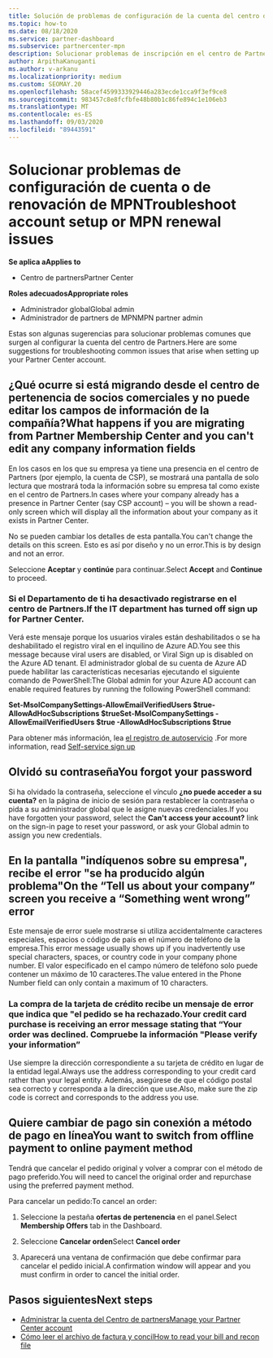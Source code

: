 ```yaml
---
title: Solución de problemas de configuración de la cuenta del centro de Partners o problemas de renovación de MPN
ms.topic: how-to
ms.date: 08/18/2020
ms.service: partner-dashboard
ms.subservice: partnercenter-mpn
description: Solucionar problemas de inscripción en el centro de Partners
author: ArpithaKanuganti
ms.author: v-arkanu
ms.localizationpriority: medium
ms.custom: SEOMAY.20
ms.openlocfilehash: 58acef4599333929446a283ecde1cca9f3ef9ce8
ms.sourcegitcommit: 983457c8e8fcfbfe48b80b1c86fe894c1e106eb3
ms.translationtype: MT
ms.contentlocale: es-ES
ms.lasthandoff: 09/03/2020
ms.locfileid: "89443591"
---
```

# <a name="troubleshoot-account-setup-or-mpn-renewal-issues"></a><span data-ttu-id="ece26-103">Solucionar problemas de configuración de cuenta o de renovación de MPN</span><span class="sxs-lookup"><span data-stu-id="ece26-103">Troubleshoot account setup or MPN renewal issues</span></span>

<span data-ttu-id="ece26-104">**Se aplica a**</span><span class="sxs-lookup"><span data-stu-id="ece26-104">**Applies to**</span></span>

- <span data-ttu-id="ece26-105">Centro de partners</span><span class="sxs-lookup"><span data-stu-id="ece26-105">Partner Center</span></span>
 
<span data-ttu-id="ece26-106">**Roles adecuados**</span><span class="sxs-lookup"><span data-stu-id="ece26-106">**Appropriate roles**</span></span>

- <span data-ttu-id="ece26-107">Administrador global</span><span class="sxs-lookup"><span data-stu-id="ece26-107">Global admin</span></span>
- <span data-ttu-id="ece26-108">Administrador de partners de MPN</span><span class="sxs-lookup"><span data-stu-id="ece26-108">MPN partner admin</span></span> 
 
<span data-ttu-id="ece26-109">Estas son algunas sugerencias para solucionar problemas comunes que surgen al configurar la cuenta del centro de Partners.</span><span class="sxs-lookup"><span data-stu-id="ece26-109">Here are some suggestions for troubleshooting common issues that arise when setting up your Partner Center account.</span></span>

## <a name="what-happens-if-you-are-migrating-from-partner-membership-center-and-you-cant-edit-any-company-information-fields"></a><span data-ttu-id="ece26-110">¿Qué ocurre si está migrando desde el centro de pertenencia de socios comerciales y no puede editar los campos de información de la compañía?</span><span class="sxs-lookup"><span data-stu-id="ece26-110">What happens if you are migrating from Partner Membership Center and you can't edit any company information fields</span></span>

<span data-ttu-id="ece26-111">En los casos en los que su empresa ya tiene una presencia en el centro de Partners (por ejemplo, la cuenta de CSP), se mostrará una pantalla de solo lectura que mostrará toda la información sobre su empresa tal como existe en el centro de Partners.</span><span class="sxs-lookup"><span data-stu-id="ece26-111">In cases where your company already has a presence in Partner Center (say CSP account) – you will be shown a read-only screen which will display all the information about your company as it exists in Partner Center.</span></span>

<span data-ttu-id="ece26-112">No se pueden cambiar los detalles de esta pantalla.</span><span class="sxs-lookup"><span data-stu-id="ece26-112">You can't change the details on this screen.</span></span> <span data-ttu-id="ece26-113">Esto es así por diseño y no un error.</span><span class="sxs-lookup"><span data-stu-id="ece26-113">This is by design and not an error.</span></span>

<span data-ttu-id="ece26-114">Seleccione **Aceptar** y **continúe** para continuar.</span><span class="sxs-lookup"><span data-stu-id="ece26-114">Select **Accept** and **Continue** to proceed.</span></span>


### <a name="if-the-it-department-has-turned-off-sign-up-for-partner-center"></a><span data-ttu-id="ece26-115">Si el Departamento de ti ha desactivado **registrarse en el centro de Partners**.</span><span class="sxs-lookup"><span data-stu-id="ece26-115">If the IT department has turned off **sign up for Partner Center**.</span></span>


<span data-ttu-id="ece26-116">Verá este mensaje porque los usuarios virales están deshabilitados o se ha deshabilitado el registro viral en el inquilino de Azure AD.</span><span class="sxs-lookup"><span data-stu-id="ece26-116">You see this message because viral users are disabled, or Viral Sign up is disabled on the Azure AD tenant.</span></span> <span data-ttu-id="ece26-117">El administrador global de su cuenta de Azure AD puede habilitar las características necesarias ejecutando el siguiente comando de PowerShell:</span><span class="sxs-lookup"><span data-stu-id="ece26-117">The Global admin for your Azure AD account can enable required features by running the following PowerShell command:</span></span>

<span data-ttu-id="ece26-118">**Set-MsolCompanySettings-AllowEmailVerifiedUsers $true-AllowAdHocSubscriptions $true**</span><span class="sxs-lookup"><span data-stu-id="ece26-118">**Set-MsolCompanySettings -AllowEmailVerifiedUsers $true -AllowAdHocSubscriptions $true**</span></span>

<span data-ttu-id="ece26-119">Para obtener más información, lea [el registro de autoservicio](https://docs.microsoft.com/azure/active-directory/users-groups-roles/directory-self-service-signup) .</span><span class="sxs-lookup"><span data-stu-id="ece26-119">For more information, read [Self-service sign up](https://docs.microsoft.com/azure/active-directory/users-groups-roles/directory-self-service-signup)</span></span>

## <a name="you-forgot-your-password"></a><span data-ttu-id="ece26-120">Olvidó su contraseña</span><span class="sxs-lookup"><span data-stu-id="ece26-120">You forgot your password</span></span>

<span data-ttu-id="ece26-121">Si ha olvidado la contraseña, seleccione el vínculo **¿no puede acceder a su cuenta?** en la página de inicio de sesión para restablecer la contraseña o pida a su administrador global que le asigne nuevas credenciales.</span><span class="sxs-lookup"><span data-stu-id="ece26-121">If you have forgotten your password, select the **Can't access your account?** link on the sign-in page to reset your password, or ask your Global admin to assign you new credentials.</span></span>

## <a name="on-the-tell-us-about-your-company-screen-you-receive-a-something-went-wrong-error"></a><span data-ttu-id="ece26-122">En la pantalla "indíquenos sobre su empresa", recibe el error "se ha producido algún problema"</span><span class="sxs-lookup"><span data-stu-id="ece26-122">On the “Tell us about your company” screen you receive a “Something went wrong” error</span></span>

<span data-ttu-id="ece26-123">Este mensaje de error suele mostrarse si utiliza accidentalmente caracteres especiales, espacios o código de país en el número de teléfono de la empresa.</span><span class="sxs-lookup"><span data-stu-id="ece26-123">This error message usually shows up if you inadvertently use special characters, spaces, or country code in your company phone number.</span></span> <span data-ttu-id="ece26-124">El valor especificado en el campo número de teléfono solo puede contener un máximo de 10 caracteres.</span><span class="sxs-lookup"><span data-stu-id="ece26-124">The value entered in the Phone Number field can only contain a maximum of 10 characters.</span></span>


### <a name="your-credit-card-purchase-is-receiving-an-error-message-stating-that-your-order-was-declined-please-verify-your-information"></a><span data-ttu-id="ece26-125">La compra de la tarjeta de crédito recibe un mensaje de error que indica que "el pedido se ha rechazado.</span><span class="sxs-lookup"><span data-stu-id="ece26-125">Your credit card purchase is receiving an error message stating that “Your order was declined.</span></span> <span data-ttu-id="ece26-126">Compruebe la información "</span><span class="sxs-lookup"><span data-stu-id="ece26-126">Please verify your information”</span></span>


<span data-ttu-id="ece26-127">Use siempre la dirección correspondiente a su tarjeta de crédito en lugar de la entidad legal.</span><span class="sxs-lookup"><span data-stu-id="ece26-127">Always use the address corresponding to your credit card rather than your legal entity.</span></span> <span data-ttu-id="ece26-128">Además, asegúrese de que el código postal sea correcto y corresponda a la dirección que use.</span><span class="sxs-lookup"><span data-stu-id="ece26-128">Also, make sure the zip code is correct and corresponds to the address you use.</span></span>

## <a name="you-want-to-switch-from-offline-payment-to-online-payment-method"></a><span data-ttu-id="ece26-129">Quiere cambiar de pago sin conexión a método de pago en línea</span><span class="sxs-lookup"><span data-stu-id="ece26-129">You want to switch from offline payment to online payment method</span></span> 

<span data-ttu-id="ece26-130">Tendrá que cancelar el pedido original y volver a comprar con el método de pago preferido.</span><span class="sxs-lookup"><span data-stu-id="ece26-130">You will need to cancel the original order and repurchase using the preferred payment method.</span></span>

<span data-ttu-id="ece26-131">Para cancelar un pedido:</span><span class="sxs-lookup"><span data-stu-id="ece26-131">To cancel an order:</span></span>

1. <span data-ttu-id="ece26-132">Seleccione la pestaña **ofertas de pertenencia** en el panel.</span><span class="sxs-lookup"><span data-stu-id="ece26-132">Select **Membership Offers** tab in the Dashboard.</span></span>

2. <span data-ttu-id="ece26-133">Seleccione **Cancelar orden**</span><span class="sxs-lookup"><span data-stu-id="ece26-133">Select **Cancel order**</span></span>

3. <span data-ttu-id="ece26-134">Aparecerá una ventana de confirmación que debe confirmar para cancelar el pedido inicial.</span><span class="sxs-lookup"><span data-stu-id="ece26-134">A confirmation window will appear and you must confirm in order to cancel the initial order.</span></span>

## <a name="next-steps"></a><span data-ttu-id="ece26-135">Pasos siguientes</span><span class="sxs-lookup"><span data-stu-id="ece26-135">Next steps</span></span>

- [<span data-ttu-id="ece26-136">Administrar la cuenta del Centro de partners</span><span class="sxs-lookup"><span data-stu-id="ece26-136">Manage your Partner Center account</span></span>](partner-center-account-setup.md)
- [<span data-ttu-id="ece26-137">Cómo leer el archivo de factura y concil</span><span class="sxs-lookup"><span data-stu-id="ece26-137">How to read your bill and recon file</span></span>](read-your-bill.md)